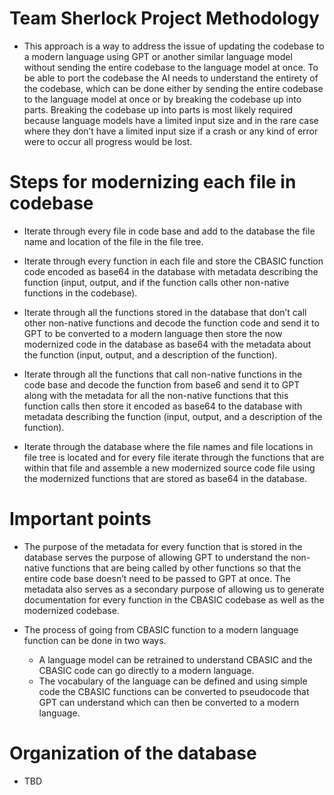 
# Team Sherlock Project Methodology

- This approach is a way to address the issue of updating the codebase to a modern language using GPT or another similar language model without sending the entire codebase to the language model at once. To be able to port the codebase the AI needs to understand the entirety of the codebase, which can be done either by sending the entire codebase to the language model at once or by breaking the codebase up into parts. Breaking the codebase up into parts is most likely required because language models have a limited input size and in the rare case where they don’t have a limited input size if a crash or any kind of error were to occur all progress would be lost. 

# Steps for modernizing each file in codebase  
- Iterate through every file in code base and add to the database the file name and location of the file in the file tree.

- Iterate through every function in each file and store the CBASIC function code encoded as base64 in the database with metadata describing the function (input, output, and if the function calls other non-native functions in the codebase).

- Iterate through all the functions stored in the database that don’t call other non-native functions and decode the function code and send it to GPT to be converted to a modern language then store the now modernized code in the database as base64 with the metadata about the function (input, output, and a description of the function).

- Iterate through all the functions that call non-native functions in the code base and decode the function from base6 and send it to GPT along with the metadata for all the non-native functions that this function calls then store it encoded as base64 to the database with metadata describing the function (input, output, and a description of the function).

- Iterate through the database where the file names and file locations in file tree is located and for every file iterate through the functions that are within that file and assemble a new modernized source code file using the modernized functions that are stored as base64 in the database.

# Important points
- The purpose of the metadata for every function that is stored in the database serves the purpose of allowing GPT to understand the non-native functions that are being called by other functions so that the entire code base doesn’t need to be passed to GPT at once. The metadata also serves as a secondary purpose of allowing us to generate documentation for every function in the CBASIC codebase as well as the modernized codebase.  

- The process of going from CBASIC function to a modern language function can be done in two ways. 
    - A language model can be retrained to understand CBASIC and the CBASIC code can go directly to a modern language.
    - The vocabulary of the language can be defined and using simple code the CBASIC functions can be converted to pseudocode that GPT can understand which can then be converted to a modern language.

# Organization of the database
- TBD
